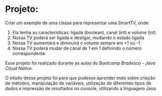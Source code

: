 # Projeto: 

Criar um exemplo de uma classe para representar uma SmartTV, onde:

1. Ela tenha as características: ligada (boolean), canal (int) e volume (int)
2. Nossa TV poderá ser ligada e desligar, mudando o estado ligada
3. Nossa TV aumentará e diminuirá o volume sempre em +1 ou -1
4. Nossa TV poderá mudar de canal de 1 em 1 definindo o número correspondente

Esse projeto foi realizado durante as aulas do *Bootcamp Bradesco - Java Cloud Native.*

O intuito desse projeto foi para que pudesse aprender mais sobre criação de métodos, manipulação de variáveis, utilização de diferentes tipos de dados e impressão de resultados no console, utilizando a linguagem Java.
